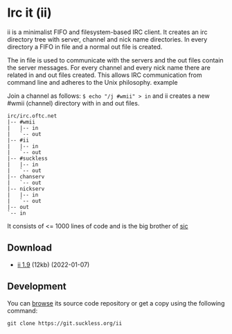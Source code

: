 Irc it (ii)
===========
ii is a minimalist FIFO and filesystem-based IRC client. It creates an irc
directory tree with server, channel and nick name directories. In every
directory a FIFO in file and a normal out file is created.

The in file is used to communicate with the servers and the out files contain
the server messages. For every channel and every nick name there are related in
and out files created. This allows IRC communication from command line and
adheres to the Unix philosophy.
example

Join a channel as follows: `$ echo "/j #wmii" > in`
and ii creates a new #wmii (channel) directory with in and out files.

	irc/irc.oftc.net
	|-- #wmii
	|   |-- in
	|   `-- out
	|-- #ii
	|   |-- in
	|   `-- out
	|-- #suckless
	|   |-- in
	|   `-- out
	|-- chanserv
	|   `-- out
	|-- nickserv
	|   |-- in
	|   `-- out
	|-- out
	`-- in

It consists of <= 1000 lines of code and is the big brother of [sic](/sic)

Download
--------
* [ii 1.9](//dl.suckless.org/tools/ii-1.9.tar.gz) (12kb) (2022-01-07)

Development
-----------
You can [browse](//git.suckless.org/ii) its source code repository or get
a copy using the following command:

	git clone https://git.suckless.org/ii
